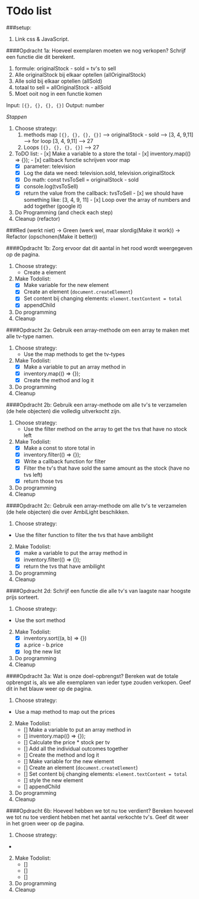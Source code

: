 # TOdo list

###setup:
1. Link css & JavaScript.

####Opdracht 1a:
Hoeveel exemplaren moeten we nog verkopen? Schrijf een functie die dit berekent.

1. formule: originalStock - sold = tv's to sell
2. Alle originalStock bij elkaar optellen (allOriginalStock)
3. Alle sold bij elkaar optellen (allSold)
4. totaal to sell = allOriginalStock - allSold
5. Moet ooit nog in een functie komen

Input: `[{}, {}, {}, {}]`
Output: number

*Stappen*

1. Choose strategy:
    1. methods map `[{}, {}, {}, {}]` --> originalStock - sold --> [3, 4, 9,11] --> for loop [3, 4, 9,11] --> 27 
    2. Loops `[{}, {}, {}, {}]` --> 27
2.    ToDO list:
    - [x] Make a variable to a store the total
    - [x] inventory.map(() => {});
    - [x] callback functie schrijven voor map
        - [x] parameter: television
        - [x] Log the data we need: television.sold, television.originalStock
        - [x] Do math: const tvsToSell = originalStock - sold
        - [x] console.log(tvsToSell)
        - [x] return the value from the callback: tvsToSell
    - [x] we should have something like: [3, 4, 9, 11]
    - [x] Loop over the array of numbers and add together (google it)      
3. Do Programming (and check each step)
4. Cleanup (refactor)

###Red (werkt niet) -> Green (werk wel, maar slordig(Make it work)) -> Refactor (opschonen(Make it better))

####Opdracht 1b: 
Zorg ervoor dat dit aantal in het rood wordt weergegeven op de pagina.

1. Choose strategy:
   - Create a element
2. Make Todolist:
   - [x] Make variable for the new element
   - [x] Create an element (`document.createElement`)
   - [x] Set content bij changing elements: `element.textContent = total`
   - [x] appendChild
3. Do programming
4. Cleanup


####Opdracht 2a: Gebruik een array-methode om een array te maken met alle tv-type namen.
1. Choose strategy:
    - Use the map methods to get the tv-types
2. Make Todolist:
    - [x] Make a variable to put an array method in
    - [x] inventory.map(() => {});  
    - [x] Create the method and log it
3. Do programming
4. Cleanup

####Opdracht 2b: Gebruik een array-methode om alle tv's te verzamelen (de hele objecten) die volledig uitverkocht zijn.
1. Choose strategy:
    - Use the filter method on the array to get the tvs that have no stock left
2. Make Todolist:
    - [x]  Make a const to store total in
    - [x]  inventory.filter(() => {});
    - [x]  Write a callback function for filter
    - [x]  Filter the tv's that have sold the same amount as the stock (have no tvs left)
    - [x]  return those tvs
3. Do programming
4. Cleanup

####Opdracht 2c: Gebruik een array-methode om alle tv's te verzamelen (de hele objecten) die over AmbiLight beschikken.
1. Choose strategy:
-  Use the filter function to filter the tvs that have ambilight
2. Make Todolist:
    - [x]  make a variable to put the array method in
    - [x]  inventory.filter(() => {});
    - [x]  return the tvs that have ambilight
3. Do programming
4. Cleanup

####Opdracht 2d: Schrijf een functie die alle tv's van laagste naar hoogste prijs sorteert.
1. Choose strategy:
-  Use the sort method
2. Make Todolist:
    - [x]  inventory.sort((a, b) => {})
    - [x]  a.price - b.price
    - [x]  log the new list 
3. Do programming
4. Cleanup

####Opdracht 3a: Wat is onze doel-opbrengst? Bereken wat de totale opbrengst is, als we alle exemplaren van ieder type zouden verkopen. Geef dit in het blauw weer op de pagina.
1. Choose strategy:
-  Use a map method to map out the prices
2. Make Todolist:
    - [] Make a variable to put an array method in
    - [] inventory.map(() => {});
    - [] Calculate the price * stock per tv
    - [] Add all the individual outcomes together 
    - [] Create the method and log it
    - [] Make variable for the new element
    - [] Create an element (`document.createElement`)
    - [] Set content bij changing elements: `element.textContent = total`
    - [] style the new element
    - [] appendChild
3. Do programming
4. Cleanup

####Opdracht 6b: Hoeveel hebben we tot nu toe verdient? Bereken hoeveel we tot nu toe verdient hebben met het aantal verkochte tv's. Geef dit weer in het groen weer op de pagina.
1. Choose strategy:
-
2. Make Todolist:
    - []
    - []
    - []
3. Do programming
4. Cleanup